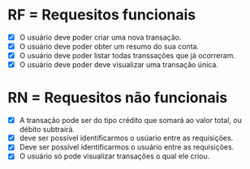 # RF = Requesitos funcionais
- [x] O usuário deve poder criar uma nova transação.
- [x] O usuário deve poder obter um resumo do sua conta.
- [x] O usuário deve poder listar todas transsações que já ocorreram.
- [x] O usuário deve poder deve visualizar uma transação única.

# RN = Requesitos não funcionais

- [x] A transação pode ser do tipo crédito que somará ao valor total, ou débito subtrairá.
- [x] deve ser possível identificarmos o usúario entre as requisições.
- [x] Deve ser possível identificarmos o usuário entre as requisições.
- [x] O usuário só pode visualizar transações o qual ele criou.
